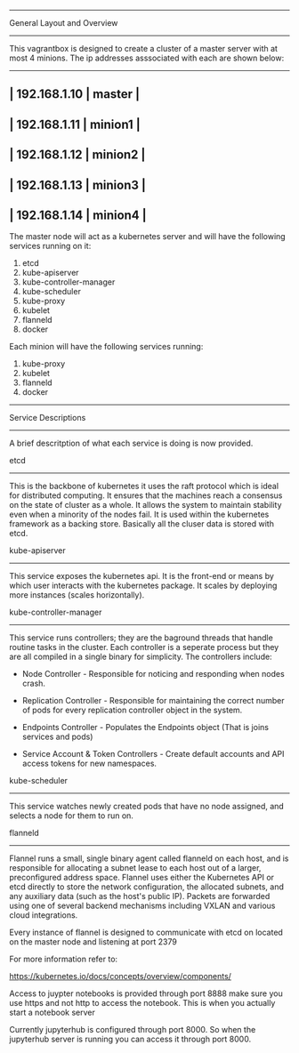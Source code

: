 ******************************************************************
General Layout and Overview
******************************************************************

This vagrantbox is designed to create a cluster of a master server 
with at most 4 minions. The ip addresses asssociated with each are 
shown below:

--------------------------
| 192.168.1.10 | master  |
--------------------------
| 192.168.1.11 | minion1 |
--------------------------
| 192.168.1.12 | minion2 |
--------------------------
| 192.168.1.13 | minion3 |
--------------------------
| 192.168.1.14 | minion4 |
--------------------------

The master node will act as a kubernetes server and will have the 
following services running on it:

1. etcd
2. kube-apiserver
3. kube-controller-manager
4. kube-scheduler
5. kube-proxy
6. kubelet
7. flanneld
8. docker

Each minion will have the following services running:

1. kube-proxy
2. kubelet
3. flanneld
4. docker

******************************************************************
Service Descriptions
******************************************************************

A brief descritption of what each service is doing is now provided. 

etcd
******************************************************************

This is the backbone of kubernetes it uses the raft protocol which
is ideal for distributed computing. It ensures that the machines 
reach a consensus on the state of cluster as a whole. It allows the
system to maintain stability even when a minority of the nodes fail.
It is used within the kubernetes framework as a backing store. 
Basically all the cluser data is stored with etcd. 

kube-apiserver
******************************************************************

This service exposes the kubernetes api. It is the front-end or means
by which user interacts with the kubernetes package. It scales by 
deploying more instances (scales horizontally).

kube-controller-manager
******************************************************************

This service runs controllers; they are the baground threads that 
handle routine tasks in the cluster. Each controller is a seperate 
process but they are all compiled in a single binary for 
simplicity. The controllers include:

 * Node Controller - Responsible for noticing and responding when
                     nodes crash.

 * Replication Controller - Responsible for maintaining the correct
                     number of pods for every replication
                     controller object in the system.

 * Endpoints Controller - Populates the Endpoints object (That is 
                     joins services and pods)

 * Service Account & Token Controllers - Create default accounts
                     and API access tokens for new namespaces. 

kube-scheduler
******************************************************************

This service watches newly created pods that have no node assigned,
and selects a node for them to run on. 

flanneld
******************************************************************

Flannel runs a small, single binary agent called flanneld on each 
host, and is responsible for allocating a subnet lease to each host 
out of a larger, preconfigured address space. Flannel uses either 
the Kubernetes API or etcd directly to store the network 
configuration, the allocated subnets, and any auxiliary data (such as 
the host's public IP). Packets are forwarded using one of several 
backend mechanisms including VXLAN and various cloud integrations.

Every instance of flannel is designed to communicate with etcd on located
on the master node and listening at port 2379

For more information refer to: 

https://kubernetes.io/docs/concepts/overview/components/

Access to juypter notebooks is provided through port 8888 make sure you use
https and not http to access the notebook. This is when you actually start a 
notebook server

Currently jupyterhub is configured through port 8000. So when the jupyterhub 
server is running you can access it through port 8000.  
